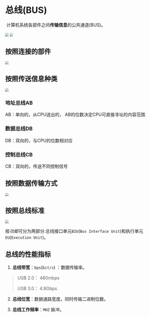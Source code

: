 # 总线(BUS)

​	计算机系统各部件之间**传输信息**的公共通道(BUS)。

<img src="https://cdn.jsdelivr.net/gh/letengzz/Two-C/img/PM/First/%E4%B8%BB%E6%9D%BF%E7%BB%93%E6%9E%84%E5%9B%BE.png" style="zoom:67%;" >

<img src="https://cdn.jsdelivr.net/gh/letengzz/Two-C/img/PM/First/PCI%E6%80%BB%E7%BA%BF.png" style="zoom:67%;" >

## 按照连接的部件

<img src="https://cdn.jsdelivr.net/gh/letengzz/Two-C/img/PM/First/%E6%8C%89%E7%85%A7%E8%BF%9E%E6%8E%A5%E7%9A%84%E9%83%A8%E4%BB%B6.png" style="zoom:67%;" >

## 按照传送信息种类

<img src="https://cdn.jsdelivr.net/gh/letengzz/Two-C/img/PM/First/%E6%8C%89%E7%85%A7%E4%BC%A0%E9%80%81%E4%BF%A1%E6%81%AF%E7%A7%8D%E7%B1%BB.png" style="zoom:67%;" >

### 地址总线AB

AB：单向的，从CPU送出的， AB的位数决定CPU可直接寻址的内容范围

### 数据总线DB

DB：双向的，与CPU的位数相对应


### 控制总线CB

CB：双向的，传送不同控制信号


## 按照数据传输方式

<img src="https://cdn.jsdelivr.net/gh/letengzz/Two-C/img/PM/First/%E6%8C%89%E7%85%A7%E6%95%B0%E6%8D%AE%E4%BC%A0%E8%BE%93%E6%96%B9%E5%BC%8F.png" style="zoom:67%;" >

## 按照总线标准

<img src="https://cdn.jsdelivr.net/gh/letengzz/Two-C/img/PM/First/%E6%8C%89%E7%85%A7%E6%80%BB%E7%BA%BF%E6%A0%87%E5%87%86.png" style="zoom:67%;" >

按*功能*可分为两部分:总线接口单元`BIU`(`Bus Interface Unit`)和执行单元`EU`(`Execution Unit`)。

## 总线的性能指标

1. **总线带宽**：`bps`(`bit/s`) ：数据传输率。 

> USB 2.0： 480mbps
>
> USB 3.0： 4.8Gbps

2. **总线位宽**：数据通路宽度。同时传输二进制位数。

3. **总线工作频率**：`MHZ` 脉冲。

 
